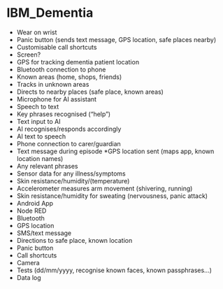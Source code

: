 # IBM_Dementia
*	Wear on wrist
  *	Panic button (sends text message, GPS location, safe places nearby)
  *	Customisable call shortcuts
  *	Screen?
*	GPS for tracking dementia patient location
  *	Bluetooth connection to phone
  *	Known areas (home, shops, friends)
  *	Tracks in unknown areas
  *	Directs to nearby places (safe place, known areas)
*	Microphone for AI assistant
  *	Speech to text
  *	Key phrases recognised (“help”)
  *	Text input to AI
  *	AI recognises/responds accordingly
  *	AI text to speech
*	Phone connection to carer/guardian
  *	Text message during episode
  *GPS location sent (maps app, known location names)
  *	Any relevant phrases
*	Sensor data for any illness/symptoms
  *	Skin resistance/humidity/(temperature)
  *	Accelerometer measures arm movement (shivering, running)
  *	Skin resistance/humidity for sweating (nervousness, panic attack)
*	Android App
  *	Node RED
  *	Bluetooth
  *	GPS location
  *	SMS/text message
  *	Directions to safe place, known location
  *	Panic button
  *	Call shortcuts
  *	Camera
  *	Tests (dd/mm/yyyy, recognise known faces, known passphrases…)
  * Data log
